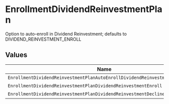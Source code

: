 # EnrollmentDividendReinvestmentPlan

Option to auto-enroll in Dividend Reinvestment; defaults to DIVIDEND_REINVESTMENT_ENROLL


## Values

| Name                                                                          | Value                                                                         |
| ----------------------------------------------------------------------------- | ----------------------------------------------------------------------------- |
| `EnrollmentDividendReinvestmentPlanAutoEnrollDividendReinvestmentUnspecified` | AUTO_ENROLL_DIVIDEND_REINVESTMENT_UNSPECIFIED                                 |
| `EnrollmentDividendReinvestmentPlanDividendReinvestmentEnroll`                | DIVIDEND_REINVESTMENT_ENROLL                                                  |
| `EnrollmentDividendReinvestmentPlanDividendReinvestmentDecline`               | DIVIDEND_REINVESTMENT_DECLINE                                                 |